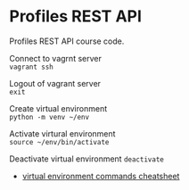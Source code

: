 # Profiles REST API

Profiles REST API course code.

Connect to vagrnt server  
`vagrant ssh`

Logout of vagrant server  
`exit`

Create virtual environment  
`python -m venv ~/env`

Activate virtural environment  
`source ~/env/bin/activate`

Deactivate virtual environment
`deactivate`

- [virtual environment commands cheatsheet](https://python-guide.readthedocs.io/en/latest/dev/virtualenvs/)
